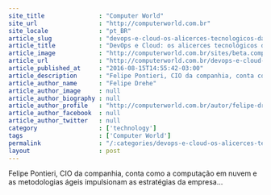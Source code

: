 ```yaml
---
site_title               : "Computer World"
site_url                 : "http://computerworld.com.br"
site_locale              : "pt_BR"
article_slug             : "devops-e-cloud-os-alicerces-tecnologicos-da-livelo"
article_title            : "DevOps e Cloud: os alicerces tecnológicos da Livelo"
article_image            : "http://computerworld.com.br/sites/beta.computerworld.com.br/files/news_articles/devops_itil_estrategia.png"
article_url              : "http://computerworld.com.br/devops-e-cloud-os-alicerces-tecnologicos-da-livelo"
article_published_at     : "2016-08-15T14:55:42-03:00"
article_description      : "Felipe Pontieri, CIO da companhia, conta como a computação em nuvem e as metodologias ágeis impulsionam as estratégias da empresa..."
article_author_name      : "Felipe Drehe"
article_author_image     : null
article_author_biography : null
article_author_profile   : "http://computerworld.com.br/autor/felipe-dreher"
article_author_facebook  : null
article_author_twitter   : null
category                 : ['technology']
tags                     : ['Computer World']
permalink                : "/:categories/devops-e-cloud-os-alicerces-tecnologicos-da-livelo/"
layout                   : post
---
```


Felipe Pontieri, CIO da companhia, conta como a computação em nuvem e as metodologias ágeis impulsionam as estratégias da empresa...
